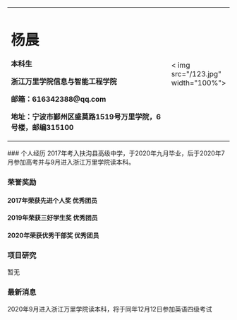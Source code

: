 <table border="0">
  <tr>
    <td width="75%">
      <h1>杨晨</h1>
      <p><b>本科生</b></p >
      <p><b>浙江万里学院信息与智能工程学院</b></p >
      <p><b>邮箱：616342388@qq.com</b></p >
      <p><b>地址：宁波市鄞州区盛莫路1519号万里学院，6号楼，邮编315100</b></p >
    </td>
    <td width="25%">
      < img src="/123.jpg" width="100%">      
    </td>
  </tr>
</table>
### 个人经历
2017年考入扶沟县高级中学，于2020年九月毕业，后于2020年7月参加高考并与9月进入浙江万里学院读本科。

### 荣誉奖励
#### 2017年荣获先进个人奖 优秀团员
#### 2019年荣获三好学生奖 优秀团员
#### 2020年荣获优秀干部奖 优秀团员

### 项目研究
暂无

### 最新消息
2020年9月进入浙江万里学院读本科，将于同年12月12日参加英语四级考试
